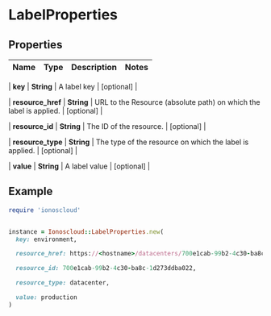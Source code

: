 # LabelProperties

## Properties

| Name | Type | Description | Notes |
| ---- | ---- | ----------- | ----- |

| **key** | **String** | A label key | [optional] |

| **resource_href** | **String** | URL to the Resource (absolute path) on which the label is applied. | [optional] |

| **resource_id** | **String** | The ID of the resource. | [optional] |

| **resource_type** | **String** | The type of the resource on which the label is applied. | [optional] |

| **value** | **String** | A label value | [optional] |

## Example

```ruby
require 'ionoscloud'


instance = Ionoscloud::LabelProperties.new(
  key: environment,

  resource_href: https://<hostname>/datacenters/700e1cab-99b2-4c30-ba8c-1d273ddba022,

  resource_id: 700e1cab-99b2-4c30-ba8c-1d273ddba022,

  resource_type: datacenter,

  value: production
)
```

